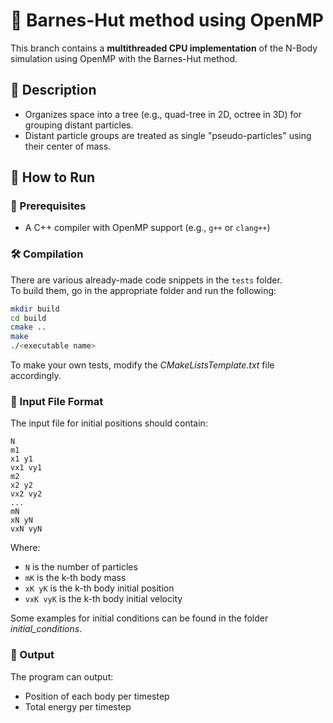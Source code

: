 
# 🌌 Barnes-Hut method using OpenMP

This branch contains a **multithreaded CPU implementation** of the N-Body simulation using OpenMP with the Barnes-Hut method.

## 🧠 Description

- Organizes space into a tree (e.g., quad-tree in 2D, octree in 3D) for grouping distant particles.
- Distant particle groups are treated as single "pseudo-particles" using their center of mass.

## 🧪 How to Run

### 🔧 Prerequisites

- A C++ compiler with OpenMP support (e.g., `g++` or `clang++`)

### 🛠️ Compilation

There are various already-made code snippets in the `tests` folder.  
To build them, go in the appropriate folder and run the following:

```bash
mkdir build
cd build
cmake ..
make
./<executable name>
```

To make your own tests, modify the *CMakeListsTemplate.txt* file accordingly.

### 📄 Input File Format

The input file for initial positions should contain:

```
N
m1
x1 y1
vx1 vy1
m2
x2 y2
vx2 vy2
...
mN
xN yN
vxN vyN
```

Where:
- `N` is the number of particles  
- `mK` is the k-th body mass  
- `xK yK` is the k-th body initial position  
- `vxK vyK` is the k-th body initial velocity

Some examples for initial conditions can be found in the folder *initial_conditions*.

### 🔎 Output

The program can output:
- Position of each body per timestep  
- Total energy per timestep
